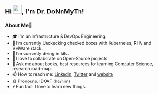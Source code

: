 ## Hi <img src="https://github.com/TheDudeThatCode/TheDudeThatCode/blob/master/Assets/Hi.gif" width="29px">, I'm Dr. DoNnMyTh!


### About Me🚀

- 🎓 I’m an Infrastructure & DevOps Engineering.
- 🔭 I’m currently Unckecking checked boxes with Kubernetes, RHV and VMWare stack.
- 🌱 I’m currently diving in k8s.
- 👯 I love to collaborate on Open-Source projects.
- 💬 Ask me about books, best resources for learning Computer Science, research road-map.
- 📫 How to reach me: [Linkedin](https://www.linkedin.com/in/donnmyth/), [Twitter](https://twitter.com/doNnMyTh) and [website](https://www.hycorve.com)
- 😄 Pronouns: IDGAF (he/him)
- ⚡ Fun fact: I love to learn new things.
